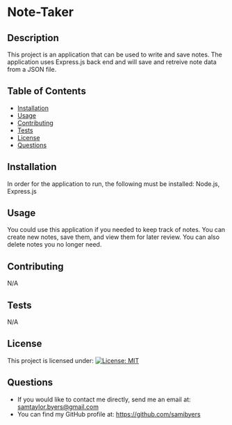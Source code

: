 
  # Note-Taker
  ## Description 
  This project is an application that can be used to write and save notes. The application uses Express.js back end and will save and retreive note data from a JSON file.
  ## Table of Contents 
  * [Installation](#installation)
  * [Usage](#usage)
  * [Contributing](#contributing)
  * [Tests](#tests)
  * [License](#license)
  * [Questions](#questions)
  ## Installation 
  In order for the application to run, the following must be installed: Node.js, Express.js
  ## Usage 
  You could use this application if you needed to keep track of notes. You can create new notes, save them, and view them for later review. You can also delete notes you no longer need.
  ## Contributing 
  N/A
  ## Tests 
  N/A
  ## License 
  This project is licensed under: [![License: MIT](https://img.shields.io/badge/License-MIT-yellow.svg)](https://opensource.org/licenses/MIT)
  ## Questions 
  * If you would like to contact me directly, send me an email at: samtaylor.byers@gmail.com
  * You can find my GitHub profile at: https://github.com/samibyers
